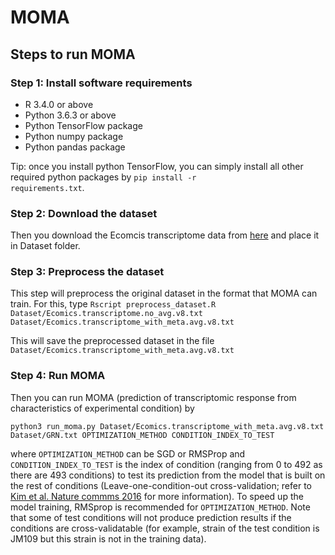 # MOMA

## Steps to run MOMA
### Step 1: Install software requirements

* R 3.4.0 or above
* Python 3.6.3 or above
* Python TensorFlow package
* Python numpy package
* Python pandas package

Tip: once you install python TensorFlow, you can simply install all other required python packages by
<code>pip install -r requirements.txt</code>.

### Step 2: Download the dataset
Then you download the Ecomcis transcriptome data from [here](https://www.dropbox.com/sh/t3zs3jbmq1efj3q/AAATQNlJimWT1bnTI9uK81S9a?dl=0) and place it in Dataset folder.

### Step 3: Preprocess the dataset
This step will preprocess the original dataset in the format that MOMA can train. For this, type
```Rscript preprocess_dataset.R Dataset/Ecomics.transcriptome.no_avg.v8.txt Dataset/Ecomics.transcriptome_with_meta.avg.v8.txt```

This will save the preprocessed dataset in the file <code>Dataset/Ecomics.transcriptome_with_meta.avg.v8.txt</code>

### Step 4: Run MOMA
Then you can run MOMA (prediction of transcriptomic response from characteristics of experimental condition) by

```python3 run_moma.py Dataset/Ecomics.transcriptome_with_meta.avg.v8.txt Dataset/GRN.txt OPTIMIZATION_METHOD CONDITION_INDEX_TO_TEST```

where <code>OPTIMIZATION_METHOD</code> can be SGD or RMSProp and <code>CONDITION_INDEX_TO_TEST</code> is the index of condition (ranging from 0 to 492 as there are 493 conditions) to test its prediction from the model that is built on the rest of conditions (Leave-one-condition-out cross-validation; refer to [Kim et al. Nature commms 2016](https://www.nature.com/articles/ncomms13090) for more information). To speed up the model training, RMSprop is recommended for <code>OPTIMIZATION_METHOD</code>. Note that some of test conditions will not produce prediction results if the conditions are cross-validatable (for example, strain of the test condition is JM109 but this strain is not in the training data). 
